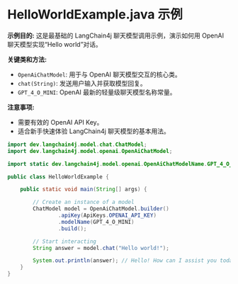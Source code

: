 # HelloWorldExample.java 示例

**示例目的:**
这是最基础的 LangChain4j 聊天模型调用示例，演示如何用 OpenAI 聊天模型实现“Hello world”对话。

**关键类和方法:**
- `OpenAiChatModel`: 用于与 OpenAI 聊天模型交互的核心类。
- `chat(String)`: 发送用户输入并获取模型回复。
- `GPT_4_O_MINI`: OpenAI 最新的轻量级聊天模型名称常量。

**注意事项:**
- 需要有效的 OpenAI API Key。
- 适合新手快速体验 LangChain4j 聊天模型的基本用法。

```java
import dev.langchain4j.model.chat.ChatModel;
import dev.langchain4j.model.openai.OpenAiChatModel;

import static dev.langchain4j.model.openai.OpenAiChatModelName.GPT_4_O_MINI;

public class HelloWorldExample {

    public static void main(String[] args) {

        // Create an instance of a model
        ChatModel model = OpenAiChatModel.builder()
                .apiKey(ApiKeys.OPENAI_API_KEY)
                .modelName(GPT_4_O_MINI)
                .build();

        // Start interacting
        String answer = model.chat("Hello world!");

        System.out.println(answer); // Hello! How can I assist you today?
    }
}
